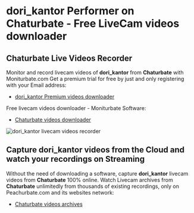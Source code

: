# dori_kantor Performer on Chaturbate - Free LiveCam videos downloader

## Chaturbate Live Videos Recorder

Monitor and record livecam videos of **dori_kantor** from **Chaturbate** with Moniturbate.com
Get a premium trial for free by just and only registering with your Email address:
* [dori_kantor Premium videos downloader](https://moniturbate.com/request-demo-licence-key.html)

Free livecam videos downloader - Moniturbate Software:
* [Chaturbate videos downloader](https://moniturbate.com/moniturbate-download-software.html)

![dori_kantor livecam videos recorder](https://peachurnet.com/templates/moniturbate-software.png)


## Capture dori_kantor videos from the Cloud and watch your recordings on Streaming

Without the need of downloading a software, capture **dori_kantor** livecam videos from **Chaturbate** 100% online.
Watch Livecam archives from **Chaturbate** unlimitedly from thousands of existing recordings, only on Peachurbate.com and its websites network:
* [Chaturbate videos archives](https://peachurnet.com/)